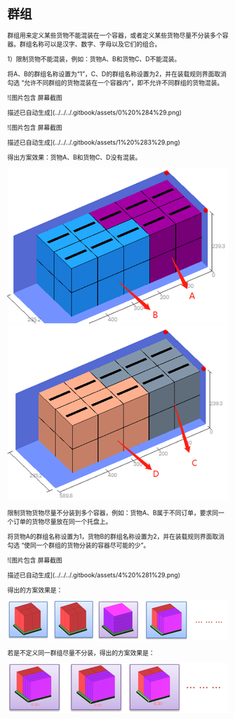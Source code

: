# 群组

群组用来定义某些货物不能混装在一个容器，或者定义某些货物尽量不分装多个容器。群组名称可以是汉字、数字、字母以及它们的组合。

1）限制货物不能混装，例如：货物A、B和货物C、D不能混装。

将A、B的群组名称设置为“1”，C、D的群组名称设置为2，并在装载规则界面取消勾选 “允许不同群组的货物混装在一个容器内”，即不允许不同群组的货物混装。

![&#x56FE;&#x7247;&#x5305;&#x542B; &#x5C4F;&#x5E55;&#x622A;&#x56FE;

&#x63CF;&#x8FF0;&#x5DF2;&#x81EA;&#x52A8;&#x751F;&#x6210;](../../../.gitbook/assets/0%20%284%29.png)

![&#x56FE;&#x7247;&#x5305;&#x542B; &#x5C4F;&#x5E55;&#x622A;&#x56FE;

&#x63CF;&#x8FF0;&#x5DF2;&#x81EA;&#x52A8;&#x751F;&#x6210;](../../../.gitbook/assets/1%20%283%29.png)

得出方案效果：货物A、B和货物C、D没有混装。

![](../../../.gitbook/assets/2%20%285%29.png)![](../../../.gitbook/assets/3%20%283%29.png)

限制货物货物尽量不分装到多个容器，例如：货物A、B属于不同订单，要求同一个订单的货物尽量放在同一个托盘上。

将货物A的群组名称设置为1，货物B的群组名称设置为2，并在装载规则界面取消勾选 “使同一个群组的货物分装的容器尽可能的少”。

![&#x56FE;&#x7247;&#x5305;&#x542B; &#x5C4F;&#x5E55;&#x622A;&#x56FE;

&#x63CF;&#x8FF0;&#x5DF2;&#x81EA;&#x52A8;&#x751F;&#x6210;](../../../.gitbook/assets/4%20%281%29.png)

得出的方案效果是：

![](../../../.gitbook/assets/5%20%281%29.png)

若是不定义同一群组尽量不分装，得出的方案效果是：

![](../../../.gitbook/assets/6%20%281%29.png)

